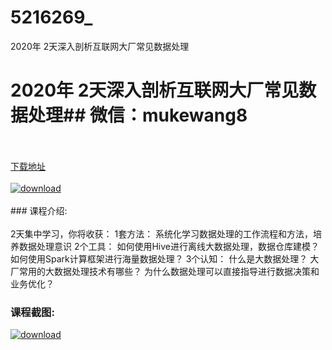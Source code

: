 # 5216269_
2020年 2天深入剖析互联网大厂常见数据处理
# 2020年 2天深入剖析互联网大厂常见数据处理## 微信：mukewang8
<br/></br>[下载地址](http://www.36tz.cn/article/5216269 "下载地址")
<br/></br>[![download](http://36tz.cn/muke_img/2020_11_1-68-300x194.png "下载地址")](http://www.36tz.cn/article/5216269 "下载地址")
<br/></br>### 课程介绍:<br/></br>2天集中学习，你将收获：
1套方法：
系统化学习数据处理的工作流程和方法，培养数据处理意识
2个工具：
如何使用Hive进行离线大数据处理，数据仓库建模？
如何使用Spark计算框架进行海量数据处理？
3个认知：
什么是大数据处理？
大厂常用的大数据处理技术有哪些？
为什么数据处理可以直接指导进行数据决策和业务优化？

### 课程截图:
[![download](http://36tz.cn/muke_img/2020_11_2-67.png "下载地址")](http://www.36tz.cn/article/5216269 "下载地址")

